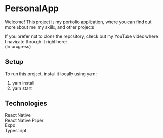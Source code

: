 # PersonalApp 

Welcome! This project is my portfolio application, where you can find out more about me, my skills,
and other projects

If you prefer not to clone the repository, check out my YouTube video where I navigate through it right here: <br>
(in progress)


## Setup
To run this project, install it locally using yarn: <br />
1. yarn install <br />
2. yarn start <br />

## Technologies
React Native <br />
React Native Paper <br />
Expo <br />
Typescript <br />
